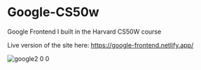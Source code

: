 # Google-CS50w
Google Frontend I built in the Harvard CS50W course

Live version of the site here: https://google-frontend.netlify.app/

![google2 0 0](https://user-images.githubusercontent.com/107368932/175759535-872684b9-99ef-4ee7-bae1-f6547691db72.jpg)

